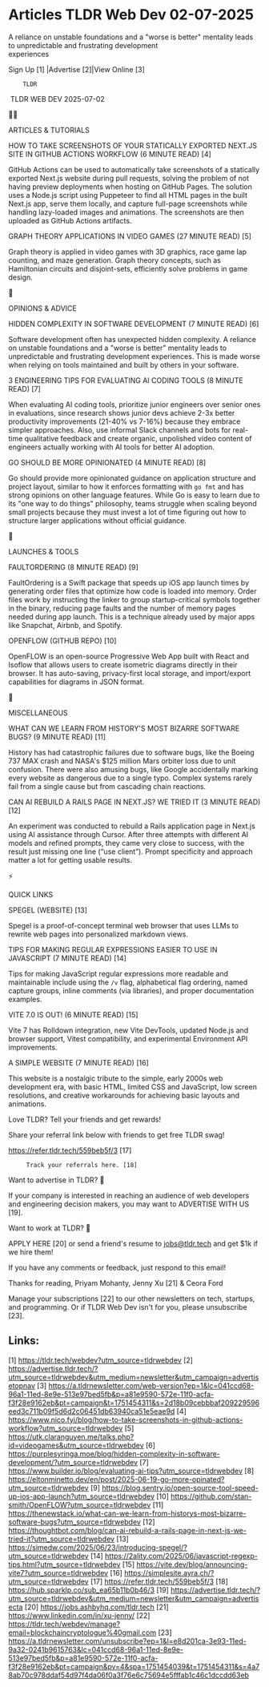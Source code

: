 # Articles TLDR Web Dev 02-07-2025

A reliance on unstable foundations and a "worse is better" mentality
leads to unpredictable and frustrating development
experiences ‌ ‌ ‌ ‌ ‌ ‌ ‌ ‌ ‌ ‌ ‌ ‌ ‌ ‌ ‌ ‌ ‌ ‌ ‌ ‌ ‌ ‌ ‌ ‌ ‌ ‌  ‌ ‌ ‌ ‌ ‌ ‌ ‌ ‌ ‌ ‌ ‌ ‌ ‌ ‌ ‌ ‌ ‌ ‌ ‌ ‌ ‌ ‌ ‌ ‌ ‌ ‌ 


 Sign Up [1] |Advertise [2]|View Online [3] 

		TLDR 

 TLDR WEB DEV 2025-07-02

🧑‍💻 

ARTICLES & TUTORIALS

 HOW TO TAKE SCREENSHOTS OF YOUR STATICALLY EXPORTED NEXT.JS SITE IN
GITHUB ACTIONS WORKFLOW (6 MINUTE READ) [4] 

 GitHub Actions can be used to automatically take screenshots of a
statically exported Next.js website during pull requests, solving the
problem of not having preview deployments when hosting on GitHub
Pages. The solution uses a Node.js script using Puppeteer to find all
HTML pages in the built Next.js app, serve them locally, and capture
full-page screenshots while handling lazy-loaded images and
animations. The screenshots are then uploaded as GitHub Actions
artifacts. 

 GRAPH THEORY APPLICATIONS IN VIDEO GAMES (27 MINUTE READ) [5] 

 Graph theory is applied in video games with 3D graphics, race game
lap counting, and maze generation. Graph theory concepts, such as
Hamiltonian circuits and disjoint-sets, efficiently solve problems in
game design. 

🧠 

OPINIONS & ADVICE

 HIDDEN COMPLEXITY IN SOFTWARE DEVELOPMENT (7 MINUTE READ) [6] 

 Software development often has unexpected hidden complexity. A
reliance on unstable foundations and a "worse is better" mentality
leads to unpredictable and frustrating development experiences. This
is made worse when relying on tools maintained and built by others in
your software. 

 3 ENGINEERING TIPS FOR EVALUATING AI CODING TOOLS (8 MINUTE READ) [7]


 When evaluating AI coding tools, prioritize junior engineers over
senior ones in evaluations, since research shows junior devs achieve
2-3x better productivity improvements (21-40% vs 7-16%) because they
embrace simpler approaches. Also, use informal Slack channels and bots
for real-time qualitative feedback and create organic, unpolished
video content of engineers actually working with AI tools for better
AI adoption. 

 GO SHOULD BE MORE OPINIONATED (4 MINUTE READ) [8] 

 Go should provide more opinionated guidance on application structure
and project layout, similar to how it enforces formatting with `go
fmt` and has strong opinions on other language features. While Go is
easy to learn due to its "one way to do things" philosophy, teams
struggle when scaling beyond small projects because they must invest a
lot of time figuring out how to structure larger applications without
official guidance. 

🚀 

LAUNCHES & TOOLS

 FAULTORDERING (8 MINUTE READ) [9] 

 FaultOrdering is a Swift package that speeds up iOS app launch times
by generating order files that optimize how code is loaded into
memory. Order files work by instructing the linker to group
startup-critical symbols together in the binary, reducing page faults
and the number of memory pages needed during app launch. This is a
technique already used by major apps like Snapchat, Airbnb, and
Spotify. 

 OPENFLOW (GITHUB REPO) [10] 

 OpenFLOW is an open-source Progressive Web App built with React and
Isoflow that allows users to create isometric diagrams directly in
their browser. It has auto-saving, privacy-first local storage, and
import/export capabilities for diagrams in JSON format. 

🎁 

MISCELLANEOUS

 WHAT CAN WE LEARN FROM HISTORY'S MOST BIZARRE SOFTWARE BUGS? (9
MINUTE READ) [11] 

 History has had catastrophic failures due to software bugs, like the
Boeing 737 MAX crash and NASA's $125 million Mars orbiter loss due to
unit confusion. There were also amusing bugs, like Google accidentally
marking every website as dangerous due to a single typo. Complex
systems rarely fail from a single cause but from cascading chain
reactions. 

 CAN AI REBUILD A RAILS PAGE IN NEXT.JS? WE TRIED IT (3 MINUTE READ)
[12] 

 An experiment was conducted to rebuild a Rails application page in
Next.js using AI assistance through Cursor. After three attempts with
different AI models and refined prompts, they came very close to
success, with the result just missing one line (“use client”).
Prompt specificity and approach matter a lot for getting usable
results. 

⚡ 

QUICK LINKS

 SPEGEL (WEBSITE) [13] 

 Spegel is a proof-of-concept terminal web browser that uses LLMs to
rewrite web pages into personalized markdown views. 

 TIPS FOR MAKING REGULAR EXPRESSIONS EASIER TO USE IN JAVASCRIPT (7
MINUTE READ) [14] 

 Tips for making JavaScript regular expressions more readable and
maintainable include using the `/v` flag, alphabetical flag ordering,
named capture groups, inline comments (via libraries), and proper
documentation examples. 

 VITE 7.0 IS OUT! (6 MINUTE READ) [15] 

 Vite 7 has Rolldown integration, new Vite DevTools, updated Node.js
and browser support, Vitest compatibility, and experimental
Environment API improvements. 

 A SIMPLE WEBSITE (7 MINUTE READ) [16] 

 This website is a nostalgic tribute to the simple, early 2000s web
development era, with basic HTML, limited CSS and JavaScript, low
screen resolutions, and creative workarounds for achieving basic
layouts and animations. 

Love TLDR? Tell your friends and get rewards!

 Share your referral link below with friends to get free TLDR swag! 

 https://refer.tldr.tech/559beb5f/3 [17] 

		 Track your referrals here. [18] 

Want to advertise in TLDR? 📰

 If your company is interested in reaching an audience of web
developers and engineering decision makers, you may want to ADVERTISE
WITH US [19]. 

Want to work at TLDR? 💼

 APPLY HERE [20] or send a friend's resume to jobs@tldr.tech and get
$1k if we hire them! 

 If you have any comments or feedback, just respond to this email! 

Thanks for reading, 
Priyam Mohanty, Jenny Xu [21] & Ceora Ford 

 Manage your subscriptions [22] to our other newsletters on tech,
startups, and programming. Or if TLDR Web Dev isn't for you, please
unsubscribe [23]. 

 

Links:
------
[1] https://tldr.tech/webdev?utm_source=tldrwebdev
[2] https://advertise.tldr.tech/?utm_source=tldrwebdev&utm_medium=newsletter&utm_campaign=advertisetopnav
[3] https://a.tldrnewsletter.com/web-version?ep=1&lc=041ccd68-96a1-11ed-8e9e-513e97bed5fb&p=a81e9590-572e-11f0-acfa-f3f28e9162eb&pt=campaign&t=1751454311&s=2d18b09cebbbaf209229596eed3c711b09f5d6d2c06451db63940ca51e5eae9d
[4] https://www.nico.fyi/blog/how-to-take-screenshots-in-github-actions-workflow?utm_source=tldrwebdev
[5] https://utk.claranguyen.me/talks.php?id=videogames&utm_source=tldrwebdev
[6] https://purplesyringa.moe/blog/hidden-complexity-in-software-development/?utm_source=tldrwebdev
[7] https://www.builder.io/blog/evaluating-ai-tips?utm_source=tldrwebdev
[8] https://eltonminetto.dev/en/post/2025-06-19-go-more-opinated?utm_source=tldrwebdev
[9] https://blog.sentry.io/open-source-tool-speed-up-ios-app-launch?utm_source=tldrwebdev
[10] https://github.com/stan-smith/OpenFLOW?utm_source=tldrwebdev
[11] https://thenewstack.io/what-can-we-learn-from-historys-most-bizarre-software-bugs?utm_source=tldrwebdev
[12] https://thoughtbot.com/blog/can-ai-rebuild-a-rails-page-in-next-js-we-tried-it?utm_source=tldrwebdev
[13] https://simedw.com/2025/06/23/introducing-spegel/?utm_source=tldrwebdev
[14] https://2ality.com/2025/06/javascript-regexp-tips.html?utm_source=tldrwebdev
[15] https://vite.dev/blog/announcing-vite7?utm_source=tldrwebdev
[16] https://simplesite.ayra.ch/?utm_source=tldrwebdev
[17] https://refer.tldr.tech/559beb5f/3
[18] https://hub.sparklp.co/sub_ea65b11b0b46/3
[19] https://advertise.tldr.tech/?utm_source=tldrwebdev&utm_medium=newsletter&utm_campaign=advertisecta
[20] https://jobs.ashbyhq.com/tldr.tech
[21] https://www.linkedin.com/in/xu-jenny/
[22] https://tldr.tech/webdev/manage?email=blockchaincryptologue%40gmail.com
[23] https://a.tldrnewsletter.com/unsubscribe?ep=1&l=e8d201ca-3e93-11ed-9a32-0241b9615763&lc=041ccd68-96a1-11ed-8e9e-513e97bed5fb&p=a81e9590-572e-11f0-acfa-f3f28e9162eb&pt=campaign&pv=4&spa=1751454039&t=1751454311&s=4a78ab70c978ddaf54d97f4da06f0a3f76e6c75694e5fffab1c46c1dccdd63eb
